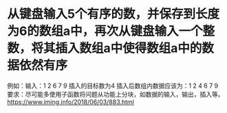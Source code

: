 # 从键盘输入5个有序的数，并保存到长度为6的数组a中，再次从键盘输入一个整数，将其插入数组a中使得数组a中的数据依然有序
例如：输入：1   2   6   7   9
插入的目标数为4
插入后数组内数据应该为：1   2   4   6   7   9
要求：尽可能多使用子函数将问题从功能上分块，如数据的输入，输出，插入等。
https://www.iming.info/2018/06/03/883.html



